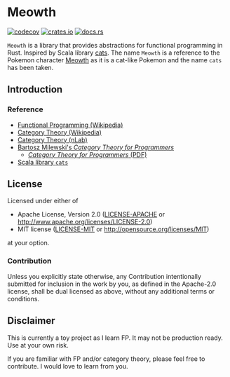 # Meowth

[![codecov](https://codecov.io/gh/duskmoon314/meowth/branch/main/graph/badge.svg?token=6NHWA7F2LZ)](https://codecov.io/gh/duskmoon314/meowth)
[![crates.io](https://img.shields.io/crates/v/meowth.svg)](https://crates.io/crates/meowth)
[![docs.rs](https://docs.rs/meowth/badge.svg)](https://docs.rs/meowth)

`Meowth` is a library that provides abstractions for functional programming in Rust. Inspired by Scala library [cats](https://github.com/typelevel/cats). The name `Meowth` is a reference to the Pokemon character [Meowth](<https://bulbapedia.bulbagarden.net/wiki/Meowth_(Pok%C3%A9mon)>) as it is a cat-like Pokemon and the name `cats` has been taken.

## Introduction

### Reference

- [Functional Programming (Wikipedia)](https://en.wikipedia.org/wiki/Functional_programming)
- [Category Theory (Wikipedia)](https://en.wikipedia.org/wiki/Category_theory)
- [Category Theory (nLab)](https://ncatlab.org/nlab/show/category+theory)
- [Bartosz Milewski's _Category Theory for Programmers_](https://bartoszmilewski.com/2014/10/28/category-theory-for-programmers-the-preface/)
  - [_Category Theory for Programmers_ (PDF)](https://github.com/hmemcpy/milewski-ctfp-pdf)
- [Scala library `cats`](https://typelevel.org/cats/index.html)

## License

Licensed under either of

- Apache License, Version 2.0 ([LICENSE-APACHE](https://github.com/duskmoon314/meowth/blob/main/LICENSE-APACHE) or
  <http://www.apache.org/licenses/LICENSE-2.0>)
- MIT license ([LICENSE-MIT](https://github.com/duskmoon314/meowth/blob/main/LICENSE-MIT) or <http://opensource.org/licenses/MIT>)

at your option.

### Contribution

Unless you explicitly state otherwise, any Contribution intentionally submitted for inclusion in the work by you, as defined in the Apache-2.0 license, shall be dual licensed as above, without any additional terms or conditions.

## Disclaimer

This is currently a toy project as I learn FP. It may not be production ready. Use at your own risk.

If you are familiar with FP and/or category theory, please feel free to contribute. I would love to learn from you.

